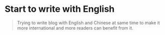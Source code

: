 # Start to write with English


> Trying to write blog with English and Chinese at same time to make it more international and more readers can benefit from it.

<!--more-->

